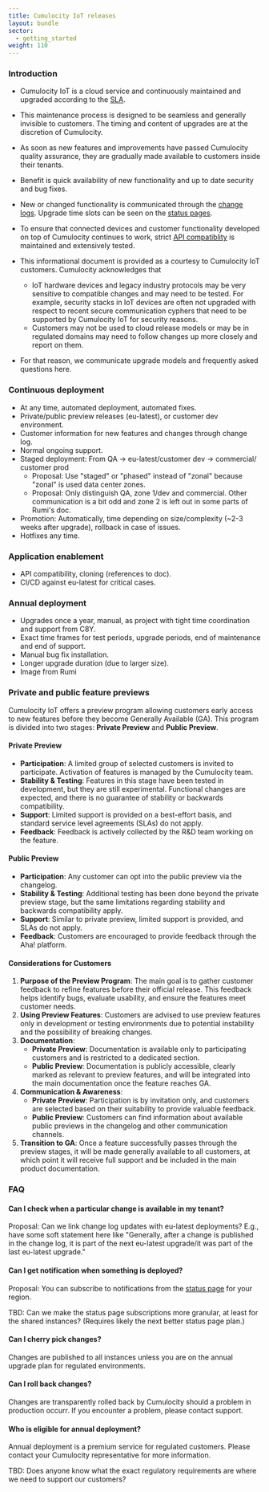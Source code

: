 ```yaml
---
title: Cumulocity IoT releases
layout: bundle
sector:
  - getting_started
weight: 110
---
```


### Introduction

* Cumulocity IoT is a cloud service and continuously maintained and upgraded according to the [SLA](...).
* This maintenance process is designed to be seamless and generally invisible to customers. The timing and content of upgrades are at the discretion of Cumulocity.
* As soon as new features and improvements have passed Cumulocity quality assurance, they are gradually made available to customers inside their tenants.
* Benefit is quick availability of new functionality and up to date security and bug fixes.
* New or changed functionality is communicated through the [change logs](https://cumulocity.com/docs/change-logs/). Upgrade time slots can be seen on the [status pages](https://status.cumulocity.com).

* To ensure that connected devices and customer functionality developed on top of Cumulocity continues to work, strict [API compatiblity](https://cumulocity.com/docs/concepts/compatibility-policy/) is maintained and extensively tested.
* This informational document is provided as a courtesy to Cumulocity IoT customers. Cumulocity acknowledges that
  * IoT hardware devices and legacy industry protocols may be very sensitive to compatible changes and may need to be tested. For example, security stacks in IoT devices are often not upgraded with respect to recent secure communication cyphers that need to be supported by Cumulocity IoT for security reasons.
  * Customers may not be used to cloud release models or may be in regulated domains may need to follow changes up more closely and report on them.
* For that reason, we communicate upgrade models and frequently asked questions here.


### Continuous deployment

* At any time, automated deployment, automated fixes.
* Private/public preview releases (eu-latest), or customer dev environment.
* Customer information for new features and changes through change log.
* Normal ongoing support.
* Staged deployment: From QA -> eu-latest/customer dev -> commercial/ customer prod
  * Proposal: Use "staged" or "phased" instead of "zonal" because "zonal" is used data center zones.
  * Proposal: Only distinguish QA, zone 1/dev and commercial. Other communication is a bit odd and zone 2 is left out in some parts of Rumi's doc.
* Promotion: Automatically, time depending on size/complexity (~2-3 weeks after upgrade), rollback in case of issues.
* Hotfixes any time.

### Application enablement

* API compatibility, cloning (references to doc).
* CI/CD against eu-latest for critical cases.

### Annual deployment

* Upgrades once a year, manual, as project with tight time coordination and support from C8Y.
* Exact time frames for test periods, upgrade periods, end of maintenance and end of support.
* Manual bug fix installation.
* Longer upgrade duration (due to larger size).
* Image from Rumi

### Private and public feature previews

Cumulocity IoT offers a preview program allowing customers early access to new features before they become Generally Available (GA). This program is divided into two stages: **Private Preview** and **Public Preview**.

#### Private Preview

* **Participation**: A limited group of selected customers is invited to participate. Activation of features is managed by the Cumulocity team.
* **Stability & Testing**: Features in this stage have been tested in development, but they are still experimental. Functional changes are expected, and there is no guarantee of stability or backwards compatibility.
* **Support**: Limited support is provided on a best-effort basis, and standard service level agreements (SLAs) do not apply.
* **Feedback**: Feedback is actively collected by the R\&D team working on the feature.

#### Public Preview

* **Participation**: Any customer can opt into the public preview via the changelog.
* **Stability & Testing**: Additional testing has been done beyond the private preview stage, but the same limitations regarding stability and backwards compatibility apply.
* **Support**: Similar to private preview, limited support is provided, and SLAs do not apply.
* **Feedback**: Customers are encouraged to provide feedback through the Aha\! platform.

#### Considerations for Customers

1. **Purpose of the Preview Program**: The main goal is to gather customer feedback to refine features before their official release. This feedback helps identify bugs, evaluate usability, and ensure the features meet customer needs.
2. **Using Preview Features**: Customers are advised to use preview features only in development or testing environments due to potential instability and the possibility of breaking changes.
3. **Documentation**:
   * **Private Preview**: Documentation is available only to participating customers and is restricted to a dedicated section.
   * **Public Preview**: Documentation is publicly accessible, clearly marked as relevant to preview features, and will be integrated into the main documentation once the feature reaches GA.
4. **Communication & Awareness**:
   * **Private Preview**: Participation is by invitation only, and customers are selected based on their suitability to provide valuable feedback.
   * **Public Preview**: Customers can find information about available public previews in the changelog and other communication channels.
5. **Transition to GA**: Once a feature successfully passes through the preview stages, it will be made generally available to all customers, at which point it will receive full support and be included in the main product documentation.


### FAQ

#### Can I check when a particular change is available in my tenant?

Proposal: Can we link change log updates with eu-latest deployments? E.g., have some soft statement here like "Generally, after a change is published in the change log, it is part of the next eu-latest upgrade/it was part of the last eu-latest upgrade."

#### Can I get notification when something is deployed?

Proposal: You can subscribe to notifications from the [status page](https://status.cumulocity.com) for your region.

TBD: Can we make the status page subscriptions more granular, at least for the shared instances? (Requires likely the next better status page plan.)

#### Can I cherry pick changes?

Changes are published to all instances unless you are on the annual upgrade plan for regulated environments.

#### Can I roll back changes?

Changes are transparently rolled back by Cumulocity should a problem in production occurr. If you encounter a problem, please contact support.


#### Who is eligible for annual deployment?

Annual deployment is a premium service for regulated customers. Please contact your Cumulocity representative for more information.

TBD: Does anyone know what the exact regulatory requirements are where we need to support our customers?

